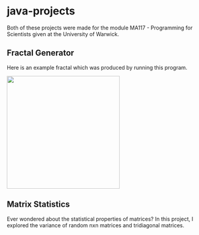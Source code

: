 # java-projects
Both of these projects were made for the module MA117 - Programming for Scientists given at the University of Warwick.

## Fractal Generator
Here is an example fractal which was produced by running this program. 

<img src="/fractal_generator/fractal_1.png" alt="" width="300px" >

## Matrix Statistics

Ever wondered about the statistical properties of matrices? In this project, I explored the variance of random nxn matrices and tridiagonal matrices.


